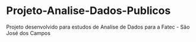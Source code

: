 # Projeto-Analise-Dados-Publicos
Projeto desenvolvido para estudos de Analise de Dados para a Fatec - São José dos Campos
